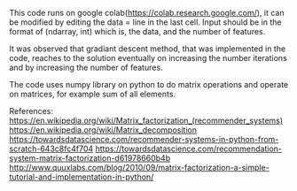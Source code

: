 This code runs on google colab(https://colab.research.google.com/), it can be modified by editing the data = line in the last cell.
Input should be in the format of (ndarray, int) which is,
the data, and the number of features.

It was observed that gradiant descent method, that was implemented in the code, reaches to the solution eventually on increasing the number iterations and by increasing the number of features.

The code uses numpy library on python to do matrix operations and operate on matrices, for example sum of all elements.

References: 
https://en.wikipedia.org/wiki/Matrix_factorization_(recommender_systems)
https://en.wikipedia.org/wiki/Matrix_decomposition
https://towardsdatascience.com/recommender-systems-in-python-from-scratch-643c8fc4f704
https://towardsdatascience.com/recommendation-system-matrix-factorization-d61978660b4b
http://www.quuxlabs.com/blog/2010/09/matrix-factorization-a-simple-tutorial-and-implementation-in-python/


